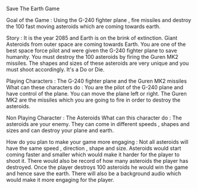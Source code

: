  Save The Earth Game 

Goal of the Game : Using the G-240 fighter plane , fire missiles and destroy the 100 fast moving asteroids which are coming towards earth.

Story : It is the year 2085 and Earth is on the brink of extinction. Giant Asteroids from outer space are coming towards Earth. You are one of the best space force pilot and were given the G-240 fighter plane to save humanity. You must destroy the 100 asteroids by firing the Guren MK2 missiles. The shapes and sizes of these asteroids are very unique and you must shoot accordingly. It's a Do or Die.

Playing Characters : The G-240 fighter plane and the Guren MK2 missiles 
What can these characters do : You are the pilot of the G-240 plane and have control of the plane. You can move the plane left or right. The Guren MK2 are the missiles which you are going to fire  in order to destroy the asteroids.

Non Playing Character : The Asteroids 
What can this character do : The asteroids are your enemy. They can come in different speeds , shapes and sizes and can destroy your plane and earth.

How do you plan to make your game more engaging : Not all asteroids will have the same speed , direction , shape and size. Asteroids would start coming faster and smaller which would make it harder for the player to shoot it. There would also be record of how many asteroids the player has destroyed. Once the player destroys 100 asteroids he would win the game and hence save the earth. There will also be a background audio which would make it more engaging for the player.
